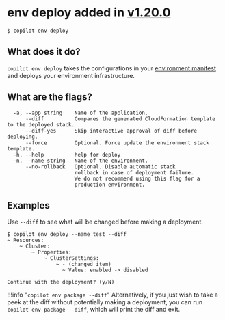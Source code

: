 # env deploy <span class="version" > added in [v1.20.0](../../blogs/release-v120.en.md) </span>
```console
$ copilot env deploy
```

## What does it do?

`copilot env deploy` takes the configurations in your [environment manifest](../manifest/environment.en.md) and deploys your environment infrastructure.

## What are the flags?

```
  -a, --app string    Name of the application.
      --diff          Compares the generated CloudFormation template to the deployed stack.
      --diff-yes      Skip interactive approval of diff before deploying.
      --force         Optional. Force update the environment stack template.
  -h, --help          help for deploy
  -n, --name string   Name of the environment.
      --no-rollback   Optional. Disable automatic stack
                      rollback in case of deployment failure.
                      We do not recommend using this flag for a
                      production environment.
```

## Examples
Use `--diff` to see what will be changed before making a deployment.

```console
$ copilot env deploy --name test --diff
~ Resources:
    ~ Cluster:
        ~ Properties:
            ~ ClusterSettings:
                ~ - (changed item)
                  ~ Value: enabled -> disabled

Continue with the deployment? (y/N)
```

!!!info "`copilot env package --diff`"
    Alternatively, if you just wish to take a peek at the diff without potentially making a deployment,
    you can run `copilot env package --diff`, which will print the diff and exit.
